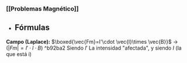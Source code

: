 ### [[Problemas Magnético]]

- ## Fórmulas

**Campo (Laplace):** $\boxed{\vec{Fm}=I'\cdot \vec{l}\times \vec{B}}$  -> $\left( |Fm|=I'\cdot l\cdot B\right)$ ^b92ba2
	Siendo $I'$ La intensidad "afectada", y siendo $I$ (la que está i)
